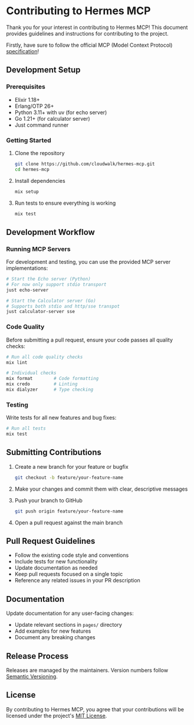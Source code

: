 # Contributing to Hermes MCP

Thank you for your interest in contributing to Hermes MCP! This document provides guidelines and instructions for contributing to the project.

Firstly, have sure to follow the official MCP (Model Context Protocol) [specification](https://spec.modelcontextprotocol.io/specification/2024-11-05/)!

## Development Setup

### Prerequisites

- Elixir 1.18+
- Erlang/OTP 26+
- Python 3.11+ with uv (for echo server)
- Go 1.21+ (for calculator server)
- Just command runner

### Getting Started

1. Clone the repository
   ```bash
   git clone https://github.com/cloudwalk/hermes-mcp.git
   cd hermes-mcp
   ```

2. Install dependencies
   ```bash
   mix setup
   ```

3. Run tests to ensure everything is working
   ```bash
   mix test
   ```

## Development Workflow

### Running MCP Servers

For development and testing, you can use the provided MCP server implementations:

```bash
# Start the Echo server (Python)
# For now only support stdio transport
just echo-server

# Start the Calculator server (Go)
# Supports both stdio and http/sse transpot
just calculator-server sse
```

### Code Quality

Before submitting a pull request, ensure your code passes all quality checks:

```bash
# Run all code quality checks
mix lint

# Individual checks
mix format        # Code formatting
mix credo         # Linting
mix dialyzer      # Type checking
```

### Testing

Write tests for all new features and bug fixes:

```bash
# Run all tests
mix test
```

## Submitting Contributions

1. Create a new branch for your feature or bugfix
   ```bash
   git checkout -b feature/your-feature-name
   ```

2. Make your changes and commit them with clear, descriptive messages

3. Push your branch to GitHub
   ```bash
   git push origin feature/your-feature-name
   ```

4. Open a pull request against the main branch

## Pull Request Guidelines

- Follow the existing code style and conventions
- Include tests for new functionality
- Update documentation as needed
- Keep pull requests focused on a single topic
- Reference any related issues in your PR description

## Documentation

Update documentation for any user-facing changes:

- Update relevant sections in `pages/` directory
- Add examples for new features
- Document any breaking changes

## Release Process

Releases are managed by the maintainers. Version numbers follow [Semantic Versioning](https://semver.org/).

## License

By contributing to Hermes MCP, you agree that your contributions will be licensed under the project's [MIT License](./LICENSE).
